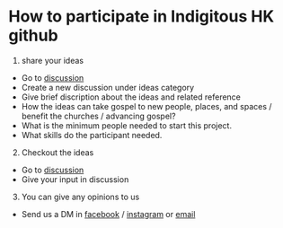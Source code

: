 # How to participate in Indigitous HK github

1. share your ideas
 - Go to [discussion](https://github.com/orgs/indigitoushk/discussions)
 - Create a new discussion under ideas category
 - Give brief discription about the ideas and related reference
 - How the ideas can take gospel to new people, places, and spaces / benefit the churches / advancing gospel?
 - What is the minimum people needed to start this project.
 - What skills do the participant needed.

2. Checkout the ideas
 - Go to [discussion](https://github.com/orgs/indigitoushk/discussions)
 - Give your input in discussion

3. You can give any opinions to us
 - Send us a DM in [facebook](https://www.facebook.com/indigitoushk/) / [instagram](https://www.instagram.com/indigitous.hk/) or [email](mailto:hk@indigitous.org)

